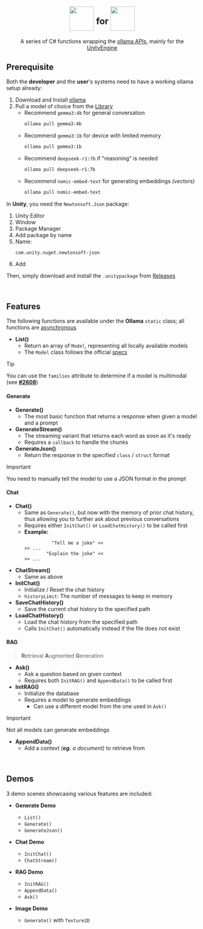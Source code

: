 ﻿<h1 align="center">
<sub><img src="https://avatars.githubusercontent.com/u/151674099" width=64 height=64></sub>
<sup> for </sup>
<sub><img src="https://avatars.githubusercontent.com/u/426196" width=64 height=64></sub>
</h1>

<p align="center">
A series of C# functions wrapping the <a href="https://github.com/ollama/ollama/blob/main/docs/api.md">ollama APIs</a>, mainly for the <a href="https://unity.com/">UnityEngine</a>
</p>

## Prerequisite
Both the **developer** and the **user**'s systems need to have a working ollama setup already:

1. Download and Install [ollama](https://ollama.com/)
2. Pull a model of choice from the [Library](https://ollama.com/library)
    - Recommend `gemma3:4b` for general conversation
        ```bash
        ollama pull gemma3:4b
        ```
    - Recommend `gemma3:1b` for device with limited memory
        ```bash
        ollama pull gemma3:1b
        ```
    - Recommend `deepseek-r1:7b` if "reasoning" is needed
        ```bash
        ollama pull deepseek-r1:7b
        ```
    - Recommend `nomic-embed-text` for generating embeddings *(vectors)*
        ```bash
        ollama pull nomic-embed-text
        ```

In **Unity**, you need the `Newtonsoft.Json` package:

1. Unity Editor
2. Window
3. Package Manager
4. Add package by name
5. Name:
    ```
    com.unity.nuget.newtonsoft-json
    ```
6. Add

Then, simply download and install the `.unitypackage` from [Releases](https://github.com/Haoming02/ollama-unity/releases)

<br>

## Features
The following functions are available under the **Ollama** `static` class; all functions are [asynchronous](https://learn.microsoft.com/en-us/dotnet/csharp/language-reference/keywords/async)

- **List()**
    - Return an array of `Model`, representing all locally available models
    - The `Model` class follows the official [specs](https://github.com/ollama/ollama/blob/main/docs/api.md#list-local-models)

> [!TIP]
> You can use the `families` attribute to determine if a model is multimodal (see **[\#2608](https://github.com/ollama/ollama/issues/2608)**)

#### Generate

- **Generate()**
    - The most basic function that returns a response when given a model and a prompt
- **GenerateStream()**
    - The streaming variant that returns each word as soon as it's ready
    - Requires a `callback` to handle the chunks
- **GenerateJson()**
    - Return the response in the specified `class` / `struct` format

> [!IMPORTANT]
> You need to manually tell the model to use a JSON format in the prompt

#### Chat

- **Chat()**
    - Same as `Generate()`, but now with the memory of prior chat history, thus allowing you to further ask about previous conversations
    - Requires either `InitChat()` or `LoadChatHistory()` to be called first
    - **Example:**
        ```
                  "Tell me a joke" <<
        >> ...
                "Explain the joke" <<
        >> ...
        ```
- **ChatStream()**
    - Same as above
- **InitChat()**
    - Initialize / Reset the chat history
    - `historyLimit`: The number of messages to keep in memory
- **SaveChatHistory()**
    - Save the current chat history to the specified path
- **LoadChatHistory()**
    - Load the chat history from the specified path
    - Calls `InitChat()` automatically instead if the file does not exist

#### RAG

> **R**etrieval **A**ugmented **G**eneration

- **Ask()**
    - Ask a question based on given context
    - Requires both `InitRAG()` and `AppendData()` to be called first
- **InitRAG()**
    - Initialize the database
    - Requires a model to generate embeddings
        - Can use a different model from the one used in `Ask()`

> [!IMPORTANT]
> Not all models can generate embeddings

- **AppendData()**
    - Add a context *(**eg.** a document)* to retrieve from

<br>

## Demos
3 demo scenes showcasing various features are included:

- **Generate Demo**
    - `List()`
    - `Generate()`
    - `GenerateJson()`

- **Chat Demo**
    - `InitChat()`
    - `ChatStream()`

- **RAG Demo**
    - `InitRAG()`
    - `AppendData()`
    - `Ask()`

- **Image Demo**
    - `Generate()` with `Texture2D`

